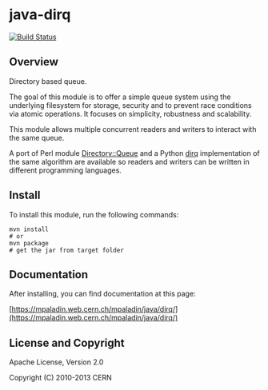 java-dirq
=========

[![Build Status](https://secure.travis-ci.org/cern-mig/java-dirq.png)](http://travis-ci.org/cern-mig/java-dirq)

Overview
--------

Directory based queue.

The goal of this module is to offer a simple queue system using the
underlying filesystem for storage, security and to prevent race
conditions via atomic operations. It focuses on simplicity, robustness
and scalability.

This module allows multiple concurrent readers and writers to interact
with the same queue.

A port of Perl module
[Directory::Queue](http://search.cpan.org/dist/Directory-Queue/)
and a Python [dirq](https://github.com/cern-mig/python-dirq) implementation of
the same algorithm are available so readers and writers
can be written in different programming languages.

Install
-------

To install this module, run the following commands:

    mvn install
    # or
    mvn package
    # get the jar from target folder

Documentation
-------------

After installing, you can find documentation at this page:

[https://mpaladin.web.cern.ch/mpaladin/java/dirq/](https://mpaladin.web.cern.ch/mpaladin/java/dirq/)

License and Copyright
---------------------

Apache License, Version 2.0

Copyright (C) 2010-2013 CERN

